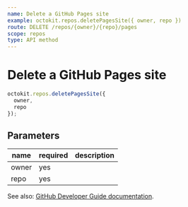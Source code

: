 ```yaml
---
name: Delete a GitHub Pages site
example: octokit.repos.deletePagesSite({ owner, repo })
route: DELETE /repos/{owner}/{repo}/pages
scope: repos
type: API method
---
```


# Delete a GitHub Pages site

```js
octokit.repos.deletePagesSite({
  owner,
  repo
});
```

## Parameters

<table>
  <thead>
    <tr>
      <th>name</th>
      <th>required</th>
      <th>description</th>
    </tr>
  </thead>
  <tbody>
    <tr><td>owner</td><td>yes</td><td>

</td></tr>
<tr><td>repo</td><td>yes</td><td>

</td></tr>
  </tbody>
</table>

See also: [GitHub Developer Guide documentation](https://docs.github.com/rest/reference/repos#delete-a-github-pages-site).
